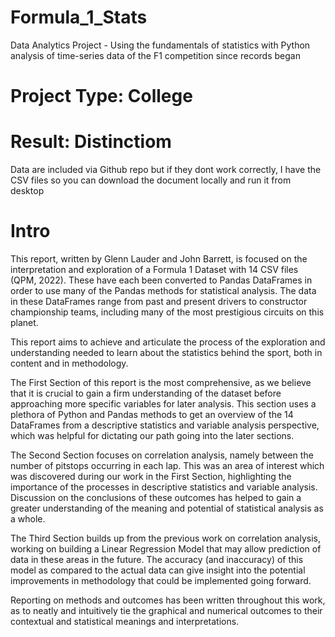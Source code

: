 # Formula_1_Stats
Data Analytics Project - Using the fundamentals of statistics with Python analysis of time-series data of the F1 competition since records began  

# Project Type: College
# Result: Distinctiom 

Data are included via Github repo but if they dont work correctly, I have the CSV files so you can download the document locally and run it from desktop 

# Intro 

This report, written by Glenn Lauder and John Barrett, is focused on the interpretation and exploration of a Formula 1 Dataset with 14 CSV files (QPM, 2022). These have each been converted to Pandas DataFrames in order to use many of the Pandas methods for statistical analysis. The data in these DataFrames range from past and present drivers to constructor championship teams, including many of the most prestigious circuits on this planet.

This report aims to achieve and articulate the process of the exploration and understanding needed to learn about the statistics behind the sport, both in content and in methodology.

The First Section of this report is the most comprehensive, as we believe that it is crucial to gain a firm understanding of the dataset before approaching more specific variables for later analysis. This section uses a plethora of Python and Pandas methods to get an overview of the 14 DataFrames from a descriptive statistics and variable analysis perspective, which was helpful for dictating our path going into the later sections.

The Second Section focuses on correlation analysis, namely between the number of pitstops occurring in each lap. This was an area of interest which was discovered during our work in the First Section, highlighting the importance of the processes in descriptive statistics and variable analysis. Discussion on the conclusions of these outcomes has helped to gain a greater understanding of the meaning and potential of statistical analysis as a whole.

The Third Section builds up from the previous work on correlation analysis, working on building a Linear Regression Model that may allow prediction of data in these areas in the future. The accuracy (and inaccuracy) of this model as compared to the actual data can give insight into the potential improvements in methodology that could be implemented going forward.

Reporting on methods and outcomes has been written throughout this work, as to neatly and intuitively tie the graphical and numerical outcomes to their contextual and statistical meanings and interpretations.
